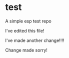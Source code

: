 test
====

A simple esp test repo

I've edited this file!

I've made another change!!!!

Change made sorry!
